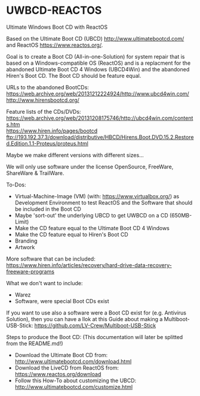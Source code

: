 # UWBCD-REACTOS
Ultimate Windows Boot CD with ReactOS

Based on the Ultimate Boot CD (UBCD) http://www.ultimatebootcd.com/ and ReactOS https://www.reactos.org/.

Goal is to create a Boot CD (All-in-one-Solution) for system repair that is based on a Windows-compatible OS (ReactOS) and is a replacment for the abandoned Ultimate Boot CD 4 Windows (UBCD4Win) and the abandoned Hiren's Boot CD. The Boot CD should be feature equal.

URLs to the abandoned BootCDs:  
https://web.archive.org/web/20131212224924/http://www.ubcd4win.com/  
http://www.hirensbootcd.org/  

Feature lists of the CDs/DVDs:  
https://web.archive.org/web/20131208175746/http://ubcd4win.com/contents.htm  
https://www.hiren.info/pages/bootcd  
ftp://193.192.37.3/download/distributive/HBCD/Hirens.Boot.DVD.15.2.Restored.Edition.1.1-Proteus/proteus.html  

Maybe we make different versions with different sizes...

We will only use software under the license OpenSource, FreeWare, ShareWare & TrailWare.

To-Dos:
- Virtual-Machine-Image (VM) (with: https://www.virtualbox.org/) as Development Environment to test ReactOS and the Software that should be included in the Boot CD
- Maybe 'sort-out' the underlying UBCD to get UWBCD on a CD (650MB-Limit)
- Make the CD feature equal to the Ultimate Boot CD 4 Windows
- Make the CD feature equal to Hiren's Boot CD
- Branding
- Artwork

More software that can be included:  
https://www.hiren.info/articles/recovery/hard-drive-data-recovery-freeware-programs  

What we don't want to include:
- Warez
- Software, were special Boot CDs exist

If you want to use also a software were a Boot CD exist for (e.g. Antivirus Solution), then you can have a llok at this Guide about making a Multiboot-USB-Stick: https://github.com/LV-Crew/Multiboot-USB-Stick

Steps to produce the Boot CD: (This documentation will later be splitted from the README.md!)
- Download the Ultimate Boot CD from: http://www.ultimatebootcd.com/download.html
- Download the LiveCD from ReactOS from: https://www.reactos.org/download
- Follow this How-To about customizing the UBCD: http://www.ultimatebootcd.com/customize.html
